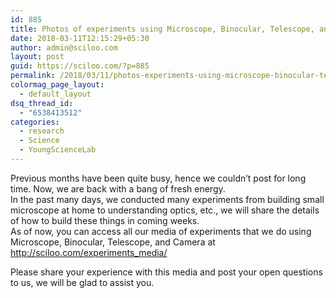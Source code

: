 ```yaml
---
id: 885
title: Photos of experiments using Microscope, Binocular, Telescope, and Camera
date: 2018-03-11T12:15:29+05:30
author: admin@sciloo.com
layout: post
guid: https://sciloo.com/?p=885
permalink: /2018/03/11/photos-experiments-using-microscope-binocular-telescope-camera/
colormag_page_layout:
  - default_layout
dsq_thread_id:
  - "6538413512"
categories:
  - research
  - Science
  - YoungScienceLab
---
```

Previous months have been quite busy, hence we couldn&#8217;t post for long time. Now, we are back with a bang of fresh energy.  
In the past many days, we conducted many experiments from building small microscope at home to understanding optics, etc., we will share the details of how to build these things in coming weeks.  
As of now, you can access all our media of experiments that we do using Microscope, Binocular, Telescope, and Camera at http://sciloo.com/experiments_media/

Please share your experience with this media and post your open questions to us, we will be glad to assist you.